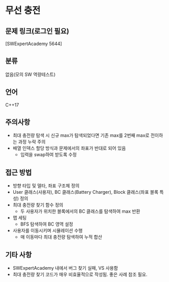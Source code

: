 # 무선 충전
## 문제 링크(로그인 필요)
[SWExpertAcademy 5644]
## 분류
없음(모의 SW 역량테스트)
## 언어
C++17
## 주의사항
* 최대 충전량 탐색 시 신규 max가 탐색되었다면 기존 max를 2번째 max로 전이하는 과정 누락 주의
* 배열 인덱스 할당 방식과 문제에서의 좌표가 반대로 되어 있음
  + 입력을 swap하여 받도록 수정
## 접근 방법
* 방향 타입 및 델타, 좌표 구조체 정의
* User 클래스(사용자), BC 클래스(Battery Charger), Block 클래스(좌표 블록 특성) 정의
* 최대 충전량 찾기 함수 정의
  + 두 사용자가 위치한 블록에서의 BC 클래스를 탐색하여 max 반환
* 맵 세팅
  + BFS 탐색하여 BC 영역 설정
* 사용자를 이동시키며 시뮬레이션 수행
  + 매 이동마다 최대 충전량 탐색하여 누적 합산
## 기타 사항
* SWExpertAcademy 내에서 버그 찾기 실패, VS 사용함
* 최대 충전량 찾기 코드가 매우 비효율적으로 작성됨. 좋은 사례 참조 필요.